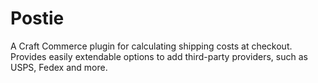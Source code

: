 # Postie
A Craft Commerce plugin for calculating shipping costs at checkout. Provides easily extendable options to add third-party providers, such as USPS, Fedex and more.
